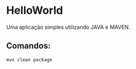 HelloWorld
==========

Uma aplicação simples utilizando JAVA e MAVEN.

Comandos:
--------
    mvn clean package
